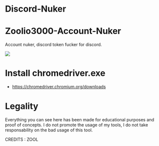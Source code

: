 # Discord-Nuker

# Zoolio3000-Account-Nuker
Account nuker, discord token fucker for discord.


![](https://betanews.com/wp-content/uploads/2018/06/gifs-on-cli.gif)

# Install chromedriver.exe
  - https://chromedriver.chromium.org/downloads


# Legality

Everything you can see here has been made for educational purposes and proof of concepts. I do not promote the usage of my tools, I do not take responsability on the bad usage of this tool.

CREDITS : ZOOL
